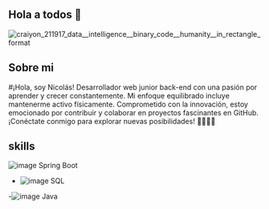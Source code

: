 ## Hola a todos 👋

![craiyon_211917_data__intelligence__binary_code__humanity__in_rectangle_format](https://github.com/nicolasmahecha1125/nicolasmahecha1125/assets/141942565/7c4dac37-c13d-4e1f-acb3-8e81ebca04b2)

## Sobre mi
#¡Hola, soy Nicolás! Desarrollador web junior back-end con una pasión por aprender y crecer constantemente. Mi enfoque equilibrado incluye mantenerme activo físicamente. Comprometido con la innovación, estoy emocionado por contribuir y colaborar en proyectos fascinantes en GitHub. ¡Conéctate conmigo para explorar nuevas posibilidades! 🚀👨‍💻✨


## skills
![image](https://github.com/nicolasmahecha1125/nicolasmahecha1125/assets/141942565/1e6f1eed-53b9-4b82-ab16-936b2b73c482)
Spring Boot

- ![image](https://github.com/nicolasmahecha1125/nicolasmahecha1125/assets/141942565/e7200a35-5111-4796-97a3-324c45fd3bf0) SQL

-![image](https://github.com/nicolasmahecha1125/nicolasmahecha1125/assets/141942565/44bda425-a839-41c1-972e-3c1e3c33055b)
  Java

